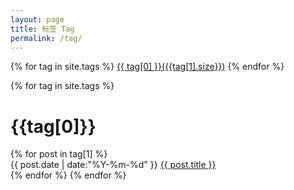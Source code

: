 ```yaml
---
layout: page
title: 标签 Tag
permalink: /tag/
---
```

<div class="page-tag">
{% for tag in site.tags %}
<a href="index.html#{{ tag[0] }}">{{ tag[0] }}({{tag[1].size}})</a>
{% endfor %}
</div>


{% for tag in site.tags %}
<h1 class="tag-name" id = "{{tag[0]}}" name="{{tag[0]}}">{{tag[0]}}</h1>
{% for post in tag[1] %}
<div class="article">
<span class="datetime">{{ post.date | date:"%Y-%m-%d" }} </span>
<a href="{{ post.url }}">{{ post.title }}</a>
</div>
{% endfor %}
{% endfor %}